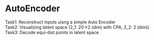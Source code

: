 # AutoEncoder

Task1: Reconstruct inputs uisng a simple Auto Encoder  
Task2: Visualizing latent space (2_1: 20->2 (dim) with CPA, 2_2: 2 (dim)) 
Task3: Decode equi-dist points in latent space
